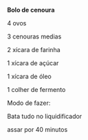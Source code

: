 **Bolo de cenoura**

4 ovos

3 cenouras medias

2 xícara de farinha

1 xícara de açúcar

1 xícara de óleo

1 colher de fermento



Modo de fazer:

Bata tudo no liquidificador

assar por 40 minutos

